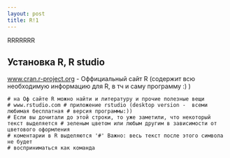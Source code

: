 ```yaml
---
layout: post
title: R!1
---
```



RRRRRRR



## Установка R, R studio
www.cran.r-project.org - Оффициальный сайт R 
(содержит всю необходимую информацию для R, в тч и саму программу :) )

```{r}
# на Оф сайте R можно найти и литературу и прочие полезные вещи
# www.rstudio.com # приложение rstudio (desktop version -  всеми любимая бесплатная # версия программы:))
# Если вы дочитали до этой строки, то уже заметили, что некоторый текст выделяется # зеленым цветом или любым другим в зависимости от цветового оформления 
# коментарии в R выделяются '#' Важно: весь текст после этого символа не будет 
# восприниматься как команда
```
